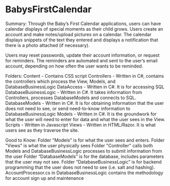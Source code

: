 # BabysFirstCalendar

Summary:
Through the Baby’s First Calendar applications, users can have calendar displays of special moments as their child grows. Users create an account and make notes/upload pictures on a calendar. The calendar displays snippets of the text they entered and displays a notification that there is a photo attached (if necessary). 

Users may reset passwords, update their account information, or request for reminders. The reminders are automated and sent to the user’s email account, depending on how often the user wants to be reminded.

Folders:
Content - Contains CSS script
Controllers - Written in C#, contains the controllers which process the View, Models, and DatabaseBusinessLogic
DataAccess - Written in C#. It is for accessing SQL
DatabaseBusinessLogic - Written in C#. It takes information from Controllers, processes DatabaseModels and connects to SQL.
DatabaseModels - Written in C#. It is for obtaining information that the user does not need to see, or send need-to-know information to DatabaseBusinessLogic
Models - Written in C#. It is the groundwork for what the user will need to enter for data and what the user sees in the View.
Scripts - Written in Javascript
Views - Written in HTML/Razor. It is what users see as they traverse the site.

Good to Know:
Folder "Models" is for what the user sees and enters.
Folder "Views" is what the user physically sees
Folder "Controller" calls both Models and DatabaseBusinessLogic processes to submit information from the user
Folder “DatabaseModels” is for the database, includes parameters that the user may not see.
Folder “DatabaseBusinessLogic” is for backend programming that the user does not need to see (i.e. salt and hashing).
AccountProcessor.cs in DatabaseBusinessLogic contains the methodology for account sign up and maintenance

